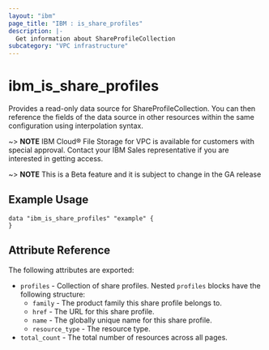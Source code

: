 ```yaml
---
layout: "ibm"
page_title: "IBM : is_share_profiles"
description: |-
  Get information about ShareProfileCollection
subcategory: "VPC infrastructure"
---
```


# ibm\_is_share_profiles

Provides a read-only data source for ShareProfileCollection. You can then reference the fields of the data source in other resources within the same configuration using interpolation syntax.


~> **NOTE**
IBM Cloud® File Storage for VPC is available for customers with special approval. Contact your IBM Sales representative if you are interested in getting access.

~> **NOTE**
This is a Beta feature and it is subject to change in the GA release 



## Example Usage

```hcl
data "ibm_is_share_profiles" "example" {
}
```

## Attribute Reference

The following attributes are exported:

- `profiles` - Collection of share profiles. Nested `profiles` blocks have the following structure:
	- `family` - The product family this share profile belongs to.
	- `href` - The URL for this share profile.
	- `name` - The globally unique name for this share profile.
	- `resource_type` - The resource type.
- `total_count` - The total number of resources across all pages.

